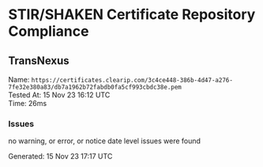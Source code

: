 # STIR/SHAKEN Certificate Repository Compliance

## TransNexus

Name: `https://certificates.clearip.com/3c4ce448-386b-4d47-a276-7fe32e380a83/db7a1962b72fabdb0fa5cf993cbdc38e.pem`\
Tested At: 15 Nov 23 16:12 UTC\
Time: 26ms

### Issues

no warning, or error, or notice date level issues were found

Generated: 15 Nov 23 17:17 UTC